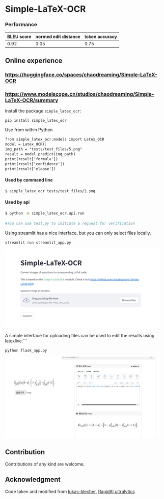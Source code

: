# Simple-LaTeX-OCR
### Performance
| BLEU score | normed edit distance | token accuracy |
|------------|----------------------|----------------|
| 0.92       | 0.05                 | 0.75           |
## Online experience

### https://huggingface.co/spaces/chaodreaming/Simple-LaTeX-OCR

### https://www.modelscope.cn/studios/chaodreaming/Simple-LaTeX-OCR/summary

 Install the package `simple_latex_ocr`: 

```
pip install simple_latex_ocr
```

Use from within Python

    
    from simple_latex_ocr.models import Latex_OCR
    model = Latex_OCR()
    img_path = "tests/test_files/5.png"
    result = model.predict(img_path)
    print(result['formula'])
    print(result['confidence'])
    print(result['elapse'])

#### Used by command line
```bash
$ simple_latex_ocr tests/test_files/2.png
```


#### Used by api
```bash
$ python -m simple_latex_ocr.api.run

#You can use test.py to initiate a request for verification
```

Using streamlit has a nice interface, but you can only select files locally.
```
streamlit run streamlit_app.py
```
![img.png](static/images/img.png)

A simple interface for uploading files can be used to edit the results using latexlive.```

```commandline
python flask_app.py
```
![img_1.png](static/images/img_1.png)

## Contribution
Contributions of any kind are welcome.

## Acknowledgment
Code taken and modified from [lukas-blecher](https://github.com/lukas-blecher/LaTeX-OCR), [RapidAI](https://github.com/RapidAI/RapidLaTeXOCR),[ultralytics](https://github.com/ultralytics/ultralytics)
